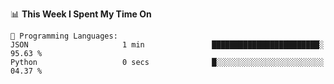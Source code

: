 <!--START_SECTION:waka-->
📊 **This Week I Spent My Time On** 

```text
💬 Programming Languages: 
JSON                     1 min               ████████████████████████░   95.63 % 
Python                   0 secs              █░░░░░░░░░░░░░░░░░░░░░░░░   04.37 % 
```


<!--END_SECTION:waka-->